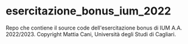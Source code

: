 # esercitazione_bonus_ium_2022
Repo che contiene il source code dell'esercitazione bonus di IUM A.A. 2022/2023. Copyright Mattia Cani, Università degli Studi di Cagliari.
